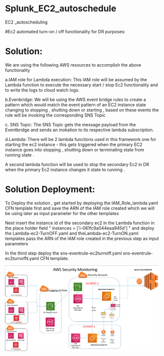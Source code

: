 # Splunk_EC2_autoschedule
EC2 _autoscheduling 

#Ec2 automated turn-on / off functionality for DR purposes:

# Solution:
We are using the following AWS resources to accomplish the above functionality

a.IAM role for Lambda execution:
This IAM role will be assumed by the Lambda function to execute the necessary start / stop Ec2 functionality and to write the logs to cloud watch logs.

b.Evenbridge:
We will be using the AWS event bridge rules to create a pattern which would match the event pattern of an EC2 instance state changing to stopping , shutting down or starting , based on these events the rule will be invoking the corresponding SNS Topic

c. SNS Topic:
The SNS Topic gets the message payload from the Eventbridge and sends an inokation to its respective lambda subscription.

d.Lambda:
There will be 2 lambda functions used in this framework one for starting  the ec2 instance - this gets triggered when the primary EC2 instance goes into stopping , shutting down or terminating state from running state .

A second lambda function will be used to stop the secondary Ec2 in DR when the primary Ec2 instance changes it state to running .



# Solution Deployment:
To Deploy the solution , get started by deploying the IAM_Role_lambda.yaml CFN template first and save the ARN of the IAM role created which we will be using later as input parameter for the other templates

Next insert the instance id of the secondary ec2 in the Lambda function in the place holder field  " instances = ['i-081fc9a044eaa945d'] " and deploy the Lambda-ec2-TurnOFF.yaml and theLambda-ec2-TurnON.yaml templates pass the ARN of the IAM role created in the previous step as input parameters

In the third step deploy the sns-eventrule-ec2turnoff.yaml sns-eventrule-ec2turnofN.yaml CFN template.

![](Splun_DR.png)


